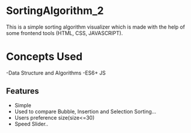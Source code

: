 # SortingAlgorithm_2 
This is a simple sorting algorithm visualizer which is made with the help of some frontend tools (HTML, CSS, JAVASCRIPT). 

# Concepts Used 
-Data Structure and Algorithms 
-ES6+ JS 

## Features 
- Simple
- Used to compare Bubble, Insertion and Selection Sorting...
- Users preference size(size<=30)
- Speed Slider..
